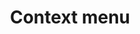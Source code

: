 ---
title: Context menu
description: Another Dribbble recreation showing of the beautiful icon pack 'Feather', featured in the June 26 editon of the CodePen Spark.
---